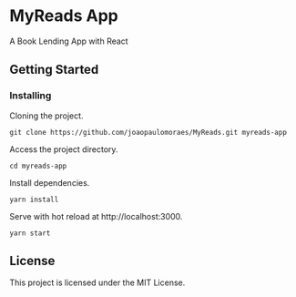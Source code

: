# MyReads App

A Book Lending App with React

## Getting Started

### Installing

Cloning the project.
```
git clone https://github.com/joaopaulomoraes/MyReads.git myreads-app
```

Access the project directory.
```
cd myreads-app
```

Install dependencies.
```
yarn install
```

Serve with hot reload at http://localhost:3000.
```
yarn start
```


## License

This project is licensed under the MIT License.